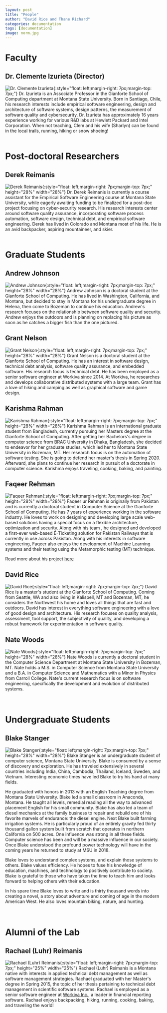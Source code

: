 ```yaml
---
layout: post
title: "People"
author: "David Rice and Thane Richard"
categories: documentation
tags: [documentation]
image: norm.jpg
---
```


# Faculty

## Dr. Clemente Izurieta (Director)
![Dr. Clemente Izurieta](/assets/img/clem.png){:style="float: left;margin-right: 7px;margin-top: 7px;"}
Dr. Izurieta is an Associate Professor in the Gianforte School of Computing department at Montana State University.
Born in Santiago, Chile, his research interests include empirical software engineering, design and architecture of software systems, design patterns, the measurement of software quality and cybersecurity.
Dr. Izurieta has approximately 16 years experience working for various R&D labs at Hewlett Packard and Intel Corporation.
When not teaching, Clem and his wife (Sharlyn) can be found in the local trails, running, hiking or snow shoeing!  
<br/>  

# Post-doctoral Researchers

## Derek Reimanis
![Derek Reimanis](/assets/img/derek.png){:style="float: left;margin-right: 7px;margin-top: 7px;" height="28%" width="28%"}
Dr. Derek Reimanis is currently a course assistant for the Empirical Software Engineering course at Montana State University, while eagerly awaiting funding to be finalized for a post-doc project focusing on cyber-security research. His research interests center around software quality assurance, incorporating software process automation, software design, technical debt, and empirical software engineering.
Derek has lived in Colorado and Montana most of his life. He is an avid backpacker, aspiring mountaineer, and skier.  
<br/>  

# Graduate Students

## Andrew Johnson
![Andrew Johnson](/assets/img/andrew.jpeg){:style="float: left;margin-right: 7px;margin-top: 7px;"  height="28%" width="28%"}
Andrew Johnson is a doctoral student at the Gianforte School of Computing.
He has lived in Washington, California, and Montana, but decided to stay in Montana for his undergraduate degree in Helena, then come to Bozeman to continue his education.
Andrew's research focuses on the relationship between software quality and security.
Andrew enjoys the outdoors and is planning on replacing his picture as soon as he catches a bigger fish than the one pictured.

## Grant Nelson
![Grant Nelson](/assets/img/grant.jpg){:style="float: left;margin-right: 7px;margin-top: 7px;" height="28%" width="28%"}
Grant Nelson is a doctoral student at the Gianforte School of Computing. He has an interest in software design, technical debt analysis, software quality assurance, and embedded software. His research focus is technical debt. He has been employed as a senior software engineer at Workiva since 2014. At Workiva, he researches and develops collaborative distributed systems with a large team. Grant has a love of hiking and camping as well as graphical software and game design.

## Karishma Rahman
![Karishma Rahman](/assets/img/karishma.jpeg){:style="float: left;margin-right: 7px;margin-top: 7px;" height="28%" width="28%"}
Karishma Rahman is an international graduate student from Bangladesh, currently pursuing her Masters degree at the Gianforte School of Computing. After getting her Bachelors's degree in computer science from BRAC University in Dhaka, Bangladesh, she decided to endeavor for her graduate studies, which led her to Montana State University in Bozeman, MT. Her research focus is on the automation of software testing. She is going to defend her master's thesis in Spring 2020. Afterward, she plans to continue her research in pursuit of a doctorate in computer science. Karishma enjoys traveling, cooking, baking, and painting.

## Faqeer Rehman
![Faqeer Rehman](/assets/img/faqeer.jpg){:style="float: left;margin-right: 7px;margin-top: 7px;"  height="28%" width="28%"}
Faqeer ur Rehman is originally from Pakistan and is currently a doctoral student in Computer Science at the Gianforte School of Computing. He has 7 years of experience working in the software industry. He loves to work on designing and developing large scale web-based solutions having a special focus on a flexible architecture, optimization and security. Along with his team , he designed and developed a first-ever web-based E-Ticketing solution for Pakistan Railways that is currently in use across Pakistan. Along with his interests in software engineering, Faqeer also enjoys the development of Machine Learning systems and their testing using the Metamorphic testing (MT) technique.

Read more about his project [here](/documentation/projects.html)

## David Rice
![David Rice](/assets/img/rice.png){:style="float: left;margin-right: 7px;margin-top: 7px;"}
David Rice is a master's student at the Gianforte School of Computing.
Coming from Seattle, WA and also living in Kalispell, MT and Bozeman, MT, he considers the Northwest his home and loves all things that are fast and outdoors.
David has interest in everything software engineering with a love of good design and architecture.
His research focuses on quality analysis, assessment, tool support, the subjectivity of quality, and developing a robust framework for experimentation in software quality.


## Nate Woods
![Nate Woods](/assets/img/nate.jpg){:style="float: left;margin-right: 7px;margin-top: 7px;"  height="28%" width="28%"}
Nate Woods is currently a doctoral student in the Computer Science Department at Montana State University in Bozeman, MT.  Nate holds a M.S. in Computer Science from Montana State University and a B.A. in Computer Science and Mathematics with a Minor in Physics from Carroll College.  Nate's current research focus is on software engineering, specifically the development and evolution of distributed systems.
<br/>  
<br/>  

# Undergraduate Students

## Blake Stanger
![Blake Stanger](/assets/img/blake.jpg){:style="float: left;margin-right: 7px;margin-top: 7px;"  height="28%" width="28%"}
Blake Stanger is an undergraduate student of computer science, Montana State University. Blake is consumed by a sense of discovery and exploration.  He has traveled extensively in several countries including India, China, Cambodia, Thailand, Iceland, Sweden, and Vietnam. Interesting economic times have led Blake to try his hand at many fields.

He graduated with honors in 2013 with an English Teaching degree from Montana State University. Blake led a small classroom in Anaconda, Montana. He taught all levels, remedial reading all the way to advanced placement English for his small community. Blake has also led a team of diesel mechanics at the family business to repair and rebuild one of his favorite marvels of endurance: the diesel engine. Next Blake built farming irrigation systems. He is particularly proud of an entirely gravity fed thirty thousand gallon system built from scratch that operates in northern California on 500 acres. One influence was strong in all these fields. Computer science has been and will be a massive influence in our society. Once Blake understood the profound power technology will have in the coming years he returned to study at MSU in 2018.

Blake loves to understand complex systems, and explain those systems to others. Blake values efficiency.  He hopes to fuse his knowledge of education, machines, and technology to positively contribute to society. Blake is grateful to those who have taken the time to teach him and looks forward to helping others with their education.

In his spare time Blake loves to write and is thirty thousand words into creating a novel, a story about adventure and coming of age in the modern American West. He also loves mountain biking, nature, and hunting.
<br/>  
<br/>  

# Alumni of the Lab

## Rachael (Luhr) Reimanis
![Rachael (Luhr) Reimanis](/assets/img/rachael.jpg){:style="float: left;margin-right: 7px;margin-top: 7px;" height="25%" width="25%"}
Rachael (Luhr) Reimanis is a Montana native with interests in applied technical debt management as well as software management strategies. Rachael graduated with her Master's degree in Spring 2015, the topic of her thesis pertaining to technical debt management in scientific software systems. Rachael is employed as a senior software engineer at [Workiva Inc.](https://www.workiva.com/), a leader in financial reporting software. Rachael enjoys backpacking, hiking, running, cooking, baking, and traveling the world!
